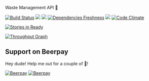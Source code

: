 

Waste Management API :seedling:


[![Build Status](https://travis-ci.org/abhishekdepro/ecosystem.svg)](https://travis-ci.org/abhishekdepro/ecosystem)
<image src="https://ci.appveyor.com/api/projects/status/jhk316syclb8ckm8?svg=true">
<image src="https://badge.fury.io/gh/abhishekdepro%2Fecosystem.svg">
[![Dependencies Freshness](https://david-dm.org/abhishekdepro/ecosystem.svg)](https://david-dm.org/abhishekdepro/ecosystem)
<image src="https://img.shields.io/badge/ecofriendly-yes-brightgreen.svg">
[![Code Climate](https://codeclimate.com/github/abhishekdepro/ecosystem/badges/gpa.svg)](https://codeclimate.com/github/abhishekdepro/ecosystem)


[![Stories in Ready](https://badge.waffle.io/abhishekdepro/ecosystem.png?label=ready&title=Ready)](https://waffle.io/abhishekdepro/ecosystem)

[![Throughput Graph](https://graphs.waffle.io/abhishekdepro/ecosystem/throughput.svg)](https://waffle.io/abhishekdepro/ecosystem/metrics)

## Support on Beerpay
Hey dude! Help me out for a couple of :beers:!

[![Beerpay](https://beerpay.io/abhishekdepro/ecosystem/badge.svg?style=beer-square)](https://beerpay.io/abhishekdepro/ecosystem)  [![Beerpay](https://beerpay.io/abhishekdepro/ecosystem/make-wish.svg?style=flat-square)](https://beerpay.io/abhishekdepro/ecosystem?focus=wish)
